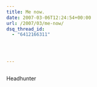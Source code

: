 ```yaml
---
title: Me now.
date: 2007-03-06T12:24:54+00:00
url: /2007/03/me-now/
dsq_thread_id:
  - "6412166311"




---
```

<div class="flickr">
  <a href="http://www.flickr.com/photos/schreibblogade/412795414/"><img src="//farm1.static.flickr.com/152/412795414_7d8ba2c8a6.jpg" class="flickr-photo" alt="" /></a></p>

  <p>
    Headhunter
  </p>
</div>

